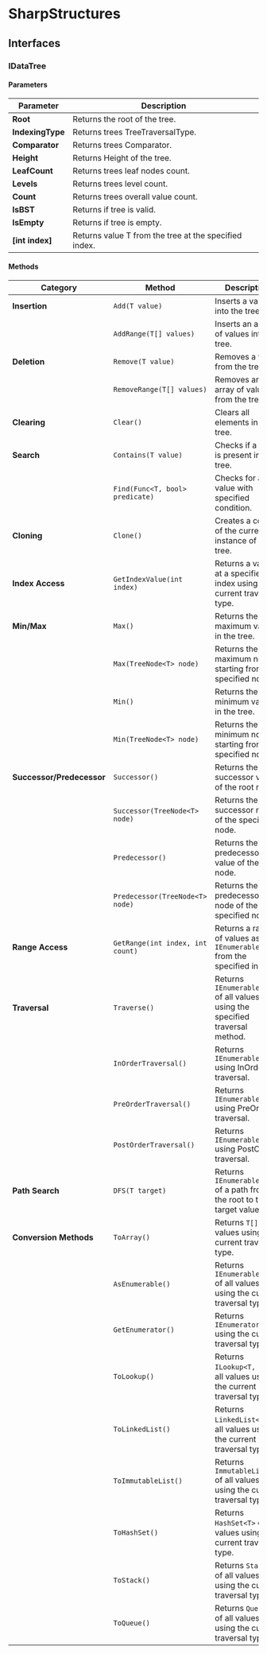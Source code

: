 # SharpStructures
  ## Interfaces
  ### IDataTree<T>  
#### Parameters
| **Parameter**   |**Description**|
|-----------------|---------------|
| **Root**        | Returns the root of the tree.|
| **IndexingType**| Returns trees TreeTraversalType.|
| **Comparator**  | Returns trees Comparator.|
| **Height**      | Returns Height of the tree.|
| **LeafCount**   | Returns trees leaf nodes count.|
| **Levels**      | Returns trees level count.|
| **Count**       | Returns trees overall value count.|
| **IsBST**       | Returns if tree is valid.|
| **IsEmpty**     | Returns if tree is empty.|
| **[int index]** | Returns value T from the tree at the specified index.|
#### Methods
| **Category**            |**Method**|**Description**|
|-------------------------|----------|---------------|
| **Insertion**           |`Add(T value)`| Inserts a value into the tree.|
|                         |`AddRange(T[] values)`| Inserts an array of values into the tree.|
| **Deletion**            |`Remove(T value)`| Removes a value from the tree.|
|                         |`RemoveRange(T[] values)`| Removes an array of values from the tree.|
| **Clearing**            |`Clear()`| Clears all elements in the tree.|
| **Search**              |`Contains(T value)`| Checks if a value is present in the tree.|
|                         |`Find(Func<T, bool> predicate)`| Checks for a value with specified condition.|
| **Cloning**             |`Clone()`| Creates a copy of the current instance of the tree.|
| **Index Access**        |`GetIndexValue(int index)`| Returns a value at a specified index using the current traversal type.|
| **Min/Max**             |`Max()`| Returns the maximum value in the tree.|
|                         |`Max(TreeNode<T> node)`| Returns the maximum node starting from the specified node.|
|                         |`Min()`| Returns the minimum value in the tree.|
|                         |`Min(TreeNode<T> node)`| Returns the minimum node starting from the specified node.|
| **Successor/Predecessor**|`Successor()`| Returns the successor value of the root node.|
|                         | `Successor(TreeNode<T> node)`| Returns the successor node of the specified node.|
|                         |`Predecessor()`| Returns the predecessor value of the root node.|
|                         |`Predecessor(TreeNode<T> node)`| Returns the predecessor node of the specified node.|
| **Range Access**        |`GetRange(int index, int count)`| Returns a range of values as `IEnumerable<T>` from the specified index.|
| **Traversal**           |`Traverse()`| Returns `IEnumerable<T>` of all values using the specified traversal method.|
|                         |`InOrderTraversal()`| Returns `IEnumerable<T>` using InOrder traversal.|
|                         |`PreOrderTraversal()`| Returns `IEnumerable<T>` using PreOrder traversal.|
|                         |`PostOrderTraversal()`| Returns `IEnumerable<T>` using PostOrder traversal.|
| **Path Search**         |`DFS(T target)`| Returns `IEnumerable<T>` of a path from the root to the target value.|
| **Conversion Methods**  |`ToArray()`| Returns `T[]` of all values using the current traversal type.|
|                         |`AsEnumerable()`| Returns `IEnumerable<T>` of all values using the current traversal type.|
|                         |`GetEnumerator()`| Returns `IEnumerator<T>` using the current traversal type.|
|                         |`ToLookup()`| Returns `ILookup<T, T>` of all values using the current traversal type.|
|                         |`ToLinkedList()`| Returns `LinkedList<T>` of all values using the current traversal type.|
|                         |`ToImmutableList()`| Returns `ImmutableList<T>` of all values using the current traversal type.|
|                         |`ToHashSet()`| Returns `HashSet<T>` of all values using the current traversal type.|
|                         |`ToStack()`| Returns `Stack<T>` of all values using the current traversal type.|
|                         |`ToQueue()`| Returns `Queue<T>` of all values using the current traversal type.|
